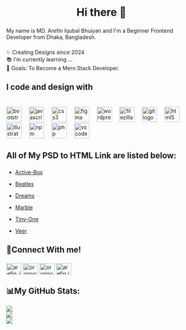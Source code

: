 <h1 align="center">Hi there 👋 </h1>

###

<p align="left">My name is  MD. Arefin Iqubal Bhuiyan and I'm a Beginner Frontend Developer  from Dhaka,  Bangladesh.</p>

###

<p align="left">✨ Creating Designs since 2024<br>📚 I'm currently learning ...<br>🎯 Goals: To Become a Mern Stack Developer.</p>

###

<h2 align="left">I code and design with</h2>

###

<br clear="both">

<div align="left">
  <img src="https://cdn.jsdelivr.net/gh/devicons/devicon/icons/bootstrap/bootstrap-original.svg" height="40" alt="bootstrap logo"  />
  <img width="12" />
  <img src="https://cdn.jsdelivr.net/gh/devicons/devicon/icons/javascript/javascript-original.svg" height="40" alt="javascript logo"  />
  <img width="12" />
  <img src="https://cdn.jsdelivr.net/gh/devicons/devicon/icons/css3/css3-original.svg" height="40" alt="css3 logo"  />
  <img width="12" />
  <img src="https://cdn.jsdelivr.net/gh/devicons/devicon/icons/figma/figma-original.svg" height="40" alt="figma logo"  />
  <img width="12" />
  <img src="https://cdn.jsdelivr.net/gh/devicons/devicon/icons/wordpress/wordpress-original.svg" height="40" alt="wordpress logo"  />
  <img width="12" />
  <img src="https://cdn.jsdelivr.net/gh/devicons/devicon/icons/filezilla/filezilla-plain.svg" height="40" alt="filezilla logo"  />
  <img width="12" />
  <img src="https://cdn.jsdelivr.net/gh/devicons/devicon/icons/git/git-original.svg" height="40" alt="git logo"  />
  <img width="12" />
  <img src="https://cdn.jsdelivr.net/gh/devicons/devicon/icons/html5/html5-original.svg" height="40" alt="html5 logo"  />
  <img width="12" />
  <img src="https://cdn.jsdelivr.net/gh/devicons/devicon/icons/illustrator/illustrator-plain.svg" height="40" alt="illustrator logo"  />
  <img width="12" />
  <img src="https://cdn.jsdelivr.net/gh/devicons/devicon/icons/npm/npm-original-wordmark.svg" height="40" alt="npm logo"  />
  <img width="12" />
  <img src="https://cdn.jsdelivr.net/gh/devicons/devicon/icons/php/php-original.svg" height="40" alt="php logo"  />
  <img width="12" />
  <img src="https://cdn.jsdelivr.net/gh/devicons/devicon/icons/vscode/vscode-original.svg" height="40" alt="vscode logo"  />
</div>

###
<h2 align="left">All of My PSD to HTML Link are listed below:</h2>

###

- [Active-Box](https://md-arefin-ikbal.github.io/Active-Box/)

- [Beatles](https://md-arefin-ikbal.github.io/Beatles/)

- [Dreams](https://md-arefin-ikbal.github.io/Dreams/)

- [Marble](https://md-arefin-ikbal.github.io/Marble/)

- [Tiny-One](https://md-arefin-ikbal.github.io/Tiny-One/)

- [Veer](https://md-arefin-ikbal.github.io/Veer/)

###
<h2 align="left">🤝Connect With me!</h2>

###
<div align="left">
  <a href="https://dev.to/arefin_ikbalbhuiyan_d5f1" target="blank"><img align="center" src="https://raw.githubusercontent.com/rahuldkjain/github-profile-readme-generator/master/src/images/icons/Social/devto.svg" alt="arefin_ikbalbhuiyan_d5f1" height="30" width="40" /></a>
<a href="https://twitter.com/oronno_iqbal" target="blank"><img align="center" src="https://raw.githubusercontent.com/rahuldkjain/github-profile-readme-generator/master/src/images/icons/Social/twitter.svg" alt="oronno_iqbal" height="30" width="40" /></a>
<a href="https://fb.com/oronno.iqbal" target="blank"><img align="center" src="https://raw.githubusercontent.com/rahuldkjain/github-profile-readme-generator/master/src/images/icons/Social/facebook.svg" alt="oronno.iqbal" height="30" width="40" /></a>
<a href="https://instagram.com/arefin.ikbal" target="blank"><img align="center" src="https://raw.githubusercontent.com/rahuldkjain/github-profile-readme-generator/master/src/images/icons/Social/instagram.svg" alt="arefin.ikbal" height="30" width="40" /></a>
</div>

###
<h2 align="left">📊My GitHub Stats:</h2>

![](https://github-readme-stats.vercel.app/api?username=md-arefin-ikbal&theme=radical&hide_border=false&include_all_commits=true&count_private=true)<br/>
![](https://github-readme-streak-stats.herokuapp.com/?user=md-arefin-ikbal&theme=radical&hide_border=false)<br/>
![](https://github-readme-stats.vercel.app/api/top-langs/?username=md-arefin-ikbal&theme=radical&hide_border=false&include_all_commits=true&count_private=true&layout=compact)
###
